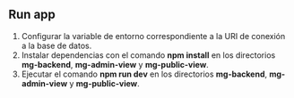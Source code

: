 ## Run app

1. Configurar la variable de entorno correspondiente a la URI de conexión a la base de datos.
2. Instalar dependencias con el comando **npm install** en los directorios **mg-backend**, **mg-admin-view** y **mg-public-view**.
3. Ejecutar el comando **npm run dev** en los directorios **mg-backend**, **mg-admin-view** y **mg-public-view**.
